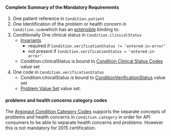 #### Complete Summary of the Mandatory Requirements

1.  One patient reference in `Condition.patient`
1.  One Identification of the problem or health concern in `Condition.code`which has an [extensible](http://hl7.org/fhir/terminologies.html#extensible) binding to:
1.  Conditionally One clinical status in `Condition.clinicalStatus`
    -   [Invariants]
        -   required if `Condition.verificationStatus != ‘entered-in-error‘`
        -   not present if `Condition.verificationStatus = ‘entered-in-error‘`
    -   Condition.clinicalStatus is bound to [Condition Clinical Status Codes] value set
1.  One code in `Condition.verificationStatus`
    -   Condition.clnicalStatus is bound to [ConditionVerificationStatus] value set
    -   [Problem Value Set] value set.



#### problems and health concerns category codes

The [Argonaut Condition Category Codes] supports the separate concepts of problems and health concerns in `Condition.category` in order for API consumers to be able to separate health concerns and problems. However this is not mandatory for 2015 certification.

  [extensible]: http://hl7.org/fhir/terminologies.html#extensible
  [Problem Value Set]: http://hl7.org/fhir/DSTU2/daf/ValueSet-daf-problem.html
  [Invariants]: http://hl7.org/fhir/conformance-rules.html#constraints
  [Condition Clinical Status Codes]: http://hl7.org/fhir/ValueSet-condition-clinical.html
  [ConditionVerificationStatus]: http://hl7.org/fhir/ValueSet-condition-ver-status.html
  [Argonaut Condition Profile]: http://hl7.org/fhir/us/daf/daf-condition.html
 [Argonaut Condition Category Codes]: ValueSet-condition-category.html
